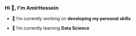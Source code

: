 ### Hi 👋, I'm AmirHossein</h1>

- 🔭 I’m currently working on **developing my personal skills**

- 🌱 I’m currently learning **Data Science**
